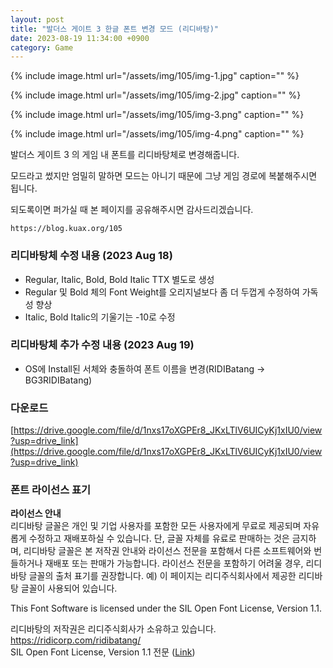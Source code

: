 ```yaml
---
layout: post
title: "발더스 게이트 3 한글 폰트 변경 모드 (리디바탕)"
date: 2023-08-19 11:34:00 +0900
category: Game
---
```


{% include image.html url="/assets/img/105/img-1.jpg" caption="" %}

{% include image.html url="/assets/img/105/img-2.jpg" caption="" %}

{% include image.html url="/assets/img/105/img-3.png" caption="" %}

{% include image.html url="/assets/img/105/img-4.png" caption="" %}

발더스 게이트 3 의 게임 내 폰트를 리디바탕체로 변경해줍니다.

모드라고 썼지만 엄밀히 말하면 모드는 아니기 때문에 그냥 게임 경로에 복붙해주시면 됩니다.

되도록이면 퍼가실 때 본 페이지를 공유해주시면 감사드리겠습니다.
```
https://blog.kuax.org/105
```

### 리디바탕체 수정 내용 (2023 Aug 18)

- Regular, Italic, Bold, Bold Italic TTX 별도로 생성
- Regular 및 Bold 체의 Font Weight를 오리지널보다 좀 더 두껍게 수정하여 가독성 향상
- Italic, Bold Italic의 기울기는 -10로 수정

### 리디바탕체 추가 수정 내용 (2023 Aug 19)
- OS에 Install된 서체와 충돌하여 폰트 이름을 변경(RIDIBatang -> BG3RIDIBatang)

### 다운로드
[https://drive.google.com/file/d/1nxs17oXGPEr8_JKxLTlV6UICyKj1xIU0/view?usp=drive_link](https://drive.google.com/file/d/1nxs17oXGPEr8_JKxLTlV6UICyKj1xIU0/view?usp=drive_link)

### 폰트 라이선스 표기
**라이선스 안내**  
리디바탕 글꼴은 개인 및 기업 사용자를 포함한 모든 사용자에게 무료로 제공되며 자유롭게 수정하고 재배포하실 수 있습니다. 단, 글꼴 자체를 유료로 판매하는 것은 금지하며, 리디바탕 글꼴은 본 저작권 안내와 라이선스 전문을 포함해서 다른 소프트웨어와 번들하거나 재배포 또는 판매가 가능합니다. 라이선스 전문을 포함하기 어려울 경우, 리디바탕 글꼴의 출처 표기를 권장합니다. 예) 이 페이지는 리디주식회사에서 제공한 리디바탕 글꼴이 사용되어 있습니다.

This Font Software is licensed under the SIL Open Font License, Version 1.1.

리디바탕의 저작권은 리디주식회사가 소유하고 있습니다.
https://ridicorp.com/ridibatang/   
SIL Open Font License, Version 1.1 전문 ([Link](https://scripts.sil.org/cms/scripts/page.php?item_id=OFL_web))